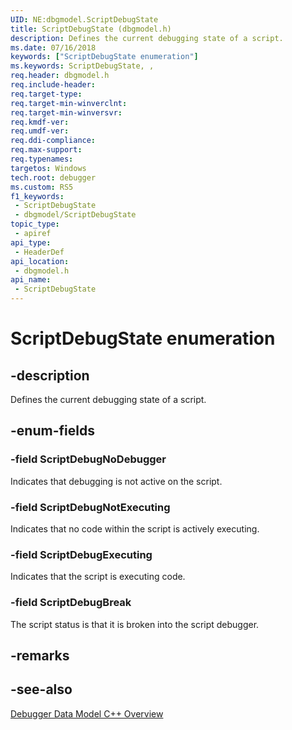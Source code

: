 ```yaml
---
UID: NE:dbgmodel.ScriptDebugState
title: ScriptDebugState (dbgmodel.h)
description: Defines the current debugging state of a script.
ms.date: 07/16/2018
keywords: ["ScriptDebugState enumeration"]
ms.keywords: ScriptDebugState, ,
req.header: dbgmodel.h
req.include-header: 
req.target-type: 
req.target-min-winverclnt: 
req.target-min-winversvr: 
req.kmdf-ver: 
req.umdf-ver: 
req.ddi-compliance: 
req.max-support: 
req.typenames: 
targetos: Windows
tech.root: debugger
ms.custom: RS5
f1_keywords:
 - ScriptDebugState
 - dbgmodel/ScriptDebugState
topic_type:
 - apiref
api_type:
 - HeaderDef
api_location:
 - dbgmodel.h
api_name:
 - ScriptDebugState
---
```


# ScriptDebugState enumeration


## -description

Defines the current debugging state of a script.

## -enum-fields

### -field ScriptDebugNoDebugger

Indicates that debugging is not active on the script.

### -field ScriptDebugNotExecuting 

Indicates that no code within the script is actively executing.

### -field ScriptDebugExecuting 

Indicates that the script is executing code.

### -field ScriptDebugBreak

The script status is that it is broken into the script debugger.

## -remarks

## -see-also

[Debugger Data Model C++ Overview](/windows-hardware/drivers/debugger/data-model-cpp-overview)
